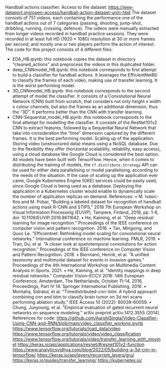 Handball actions classifier:
Access to the dataset: https://ieee-dataport.org/open-access/handball-action-dataset-uniri-hbd
The dataset consists of 751 videos, each containing the performance one of the handball actions out of 7 categories (passing, shooting, jump-shot, dribbling, running, crossing, defence). The videos were manually extracted from longer videos recorded in handball practice sessions. They were recorded in at least full HD (1920 × 1080) resolution at 30 or more frames per second, and mostly one or two players perform the action of interest.
The code for this project consists of 4 different files:
-	EDA_HB.ipynb: this notebook copies the dataset in directory "cleaned_actions" and preprocess the videos in this duplicated folder.
-	deep_CNNmodel_HB.ipynb: this notebook corresponds to first attempt to build a classifier for handball actions. It leverages the EfficientNetB0 to classify the frames of each video, making use of transfer learning. It is the worst performing model.
-	3D_CNNmodel_HB.ipynb: this notebook corresponds to the second attempt of model the classifier. It consists of a Convolutional Neural Network (CNN) built from scratch, that considers not only height x width x colour channels, but also the frames as an additional dimension, thus the “3D”. It performs better than the CNN with transfer learning.
-	CNN-Sequential_model_HB.ipynb: this notebook corresponds to the final attempt for modelling the classifier. It consists of the ResNet101v2 CNN to extract features, followed by a Sequential Neural Network that take into consideration the “time” dimension captured by the different frames. It is the best performing model.
Scaling up of the application:
Storing video (unstructured data) means using a NoSQL database. Due to the flexibility they offer (horizontal scalability, reliability, easy access), using a cloud database like Google Cloud is considered the best option. 
All models have been built with TensorFlow. Hence, when it comes to distributing the training of models, the `tf.distribute.Strategy` API can be used for either data parallelising or model parallelising, according to the needs of the situation. If the case of scaling up the application ever came, Google Kubernetes Engine (GKE) services could be easily used, since Google Cloud is being used as a database. Deploying the application in a Kubernetes cluster would enable to dynamically scale the number of application replicas on demand.
References:
•	M. Ivasic-Kos and M. Pobar, "Building a labeled dataset for recognition of handball actions using mask R-CNN and STIPS," 2018 7th European Workshop on Visual Information Processing (EUVIP), Tampere, Finland, 2018, pp. 1-6, doi: 10.1109/EUVIP.2018.8611642. 
•	He, Kaiming, et al. "Deep residual learning for image recognition." Proceedings of the IEEE conference on computer vision and pattern recognition. 2016. 
•	Tan, Mingxing, and Quoc Le. "Efficientnet: Rethinking model scaling for convolutional neural networks." International conference on machine learning. PMLR, 2019. 
•	Tran, Du, et al. "A closer look at spatiotemporal convolutions for action recognition." Proceedings of the IEEE conference on Computer Vision and Pattern Recognition. 2018. 
•	Biermann, Henrik, et al. "A unified taxonomy and multimodal dataset for events in invasion games." Proceedings of the 4th International Workshop on Multimedia Content Analysis in Sports. 2021. 
•	He, Kaiming, et al. "Identity mappings in deep residual networks." Computer Vision–ECCV 2016: 14th European Conference, Amsterdam, The Netherlands, October 11–14, 2016, Proceedings, Part IV 14. Springer International Publishing, 2016. 
•	Montaha, Sidratul, et al. "Timedistributed-cnn-lstm: A hybrid approach combining cnn and lstm to classify brain tumor on 3d mri scans performing ablation study." IEEE Access 10 (2022): 60039-60059. 
•	Chung, Junyoung, et al. "Empirical evaluation of gated recurrent neural networks on sequence modeling." arXiv preprint arXiv:1412.3555 (2014).
References for code:
https://github.com/AarohiSingla/Video-Classifier-Using-CNN-and-RNN/blob/main/video_classifier_working.ipynb
https://www.tensorflow.org/tutorials/load_data/video
https://www.tensorflow.org/tutorials/video/video_classification
https://www.tensorflow.org/tutorials/video/transfer_learning_with_movinet
https://keras.io/api/applications/resnet/#resnet101v2-function
https://www.analyticsvidhya.com/blog/2022/05/building-a-3d-cnn-in-tensorflow/
https://keras.io/api/layers/recurrent_layers/gru/
https://keras.io/guides/transfer_learning/
https://kubernetes.io/
